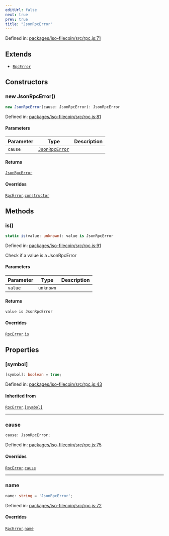 ```yaml
---
editUrl: false
next: true
prev: true
title: "JsonRpcError"
---
```


Defined in: [packages/iso-filecoin/src/rpc.js:71](https://github.com/hugomrdias/filecoin/blob/main/packages/iso-filecoin/src/rpc.js#L71)

## Extends

- [`RpcError`](/api/rpc/classes/rpcerror/)

## Constructors

### new JsonRpcError()

```ts
new JsonRpcError(cause: JsonRpcError): JsonRpcError
```

Defined in: [packages/iso-filecoin/src/rpc.js:81](https://github.com/hugomrdias/filecoin/blob/main/packages/iso-filecoin/src/rpc.js#L81)

#### Parameters

| Parameter | Type | Description |
| ------ | ------ | ------ |
| `cause` | [`JsonRpcError`](/api/rpc/interfaces/jsonrpcerror/) |  |

#### Returns

[`JsonRpcError`](/api/rpc/classes/jsonrpcerror/)

#### Overrides

[`RpcError`](/api/rpc/classes/rpcerror/).[`constructor`](/api/rpc/classes/rpcerror/#constructors)

## Methods

### is()

```ts
static is(value: unknown): value is JsonRpcError
```

Defined in: [packages/iso-filecoin/src/rpc.js:91](https://github.com/hugomrdias/filecoin/blob/main/packages/iso-filecoin/src/rpc.js#L91)

Check if a value is a JsonRpcError

#### Parameters

| Parameter | Type | Description |
| ------ | ------ | ------ |
| `value` | `unknown` |  |

#### Returns

`value is JsonRpcError`

#### Overrides

[`RpcError`](/api/rpc/classes/rpcerror/).[`is`](/api/rpc/classes/rpcerror/#is)

## Properties

### \[symbol\]

```ts
[symbol]: boolean = true;
```

Defined in: [packages/iso-filecoin/src/rpc.js:43](https://github.com/hugomrdias/filecoin/blob/main/packages/iso-filecoin/src/rpc.js#L43)

#### Inherited from

[`RpcError`](/api/rpc/classes/rpcerror/).[`[symbol]`](/api/rpc/classes/rpcerror/#symbol)

***

### cause

```ts
cause: JsonRpcError;
```

Defined in: [packages/iso-filecoin/src/rpc.js:75](https://github.com/hugomrdias/filecoin/blob/main/packages/iso-filecoin/src/rpc.js#L75)

#### Overrides

[`RpcError`](/api/rpc/classes/rpcerror/).[`cause`](/api/rpc/classes/rpcerror/#cause)

***

### name

```ts
name: string = 'JsonRpcError';
```

Defined in: [packages/iso-filecoin/src/rpc.js:72](https://github.com/hugomrdias/filecoin/blob/main/packages/iso-filecoin/src/rpc.js#L72)

#### Overrides

[`RpcError`](/api/rpc/classes/rpcerror/).[`name`](/api/rpc/classes/rpcerror/#name)
